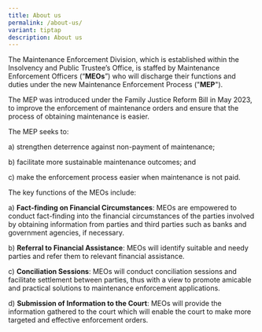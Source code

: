 ```yaml
---
title: About us
permalink: /about-us/
variant: tiptap
description: About us
---
```

<p>The Maintenance Enforcement Division, which is established within the
Insolvency and Public Trustee’s Office, is staffed by Maintenance Enforcement
Officers (“<strong>MEOs</strong>”) who will discharge their functions and
duties under the new Maintenance Enforcement Process ("<strong>MEP</strong>").&nbsp;&nbsp;</p>
<p></p>
<p>The MEP was introduced under the Family Justice Reform Bill in May 2023,
to improve the enforcement of maintenance orders and ensure that the process
of obtaining maintenance is easier.</p>
<p></p>
<p>The MEP seeks to:&nbsp;&nbsp;</p>
<p></p>
<p>a) strengthen deterrence against non-payment of maintenance;&nbsp;&nbsp;</p>
<p>b) facilitate more sustainable maintenance outcomes; and&nbsp;&nbsp;</p>
<p>c) make the enforcement process easier when maintenance is not paid.&nbsp;</p>
<p></p>
<p>The key functions of the MEOs include: &nbsp;</p>
<p></p>
<p>a) <strong>Fact-finding on Financial Circumstances</strong>: MEOs are empowered
to conduct fact-finding into the financial circumstances of the parties
involved by obtaining information from parties and third parties such as
banks and government agencies, if necessary.&nbsp;</p>
<p></p>
<p>b) <strong>Referral to Financial Assistance</strong>: MEOs will identify
suitable and needy parties and refer them to relevant financial assistance.&nbsp;</p>
<p></p>
<p>c) <strong>Conciliation Sessions</strong>: MEOs will conduct conciliation
sessions and facilitate settlement between parties, thus with a view to
promote amicable and practical solutions to maintenance enforcement applications.&nbsp;</p>
<p></p>
<p>d) <strong>Submission of Information to the Court</strong>: MEOs will provide
the information gathered to the court which will enable the court to make
more targeted and effective enforcement orders.&nbsp;&nbsp;&nbsp;</p>
<p></p>
<p>&nbsp;</p>